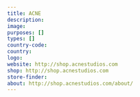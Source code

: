 ```yaml
---
title: ACNE
description:
image:
purposes: []
types: []
country-code:
country:
logo:
website: http://shop.acnestudios.com
shop: http://shop.acnestudios.com
store-finder:
about: http://shop.acnestudios.com/about/
---
```

